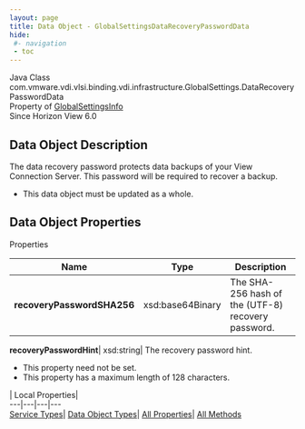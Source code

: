 ```yaml
---
layout: page
title: Data Object - GlobalSettingsDataRecoveryPasswordData
hide:
 #- navigation
 - toc
---
```






Java Class
    com.vmware.vdi.vlsi.binding.vdi.infrastructure.GlobalSettings.DataRecoveryPasswordData  
Property of
     [GlobalSettingsInfo](vdi.infrastructure.GlobalSettings.GlobalSettingsInfo.md#field_detail)  
Since 
    Horizon View 6.0

## Data Object Description 

The data recovery password protects data backups of your View Connection Server. This password will be required to recover a backup. 

  * This data object must be updated as a whole.



## Data Object Properties

Properties

Name |  Type |  Description   
---|---|---  
**recoveryPasswordSHA256**|  xsd:base64Binary|  The SHA-256 hash of the (UTF-8) recovery password.   
  
**recoveryPasswordHint**|  xsd:string|  The recovery password hint.   


 * This property need not be set.
  * This property has a maximum length of 128 characters. 

  
  
  
 | Local Properties|   
---|---|---|---  
[Service Types](index-mo_types.md)| [Data Object Types](index-do_types.md)| [All Properties](index-properties.md)| [All Methods](index-methods.md)  
  
  

